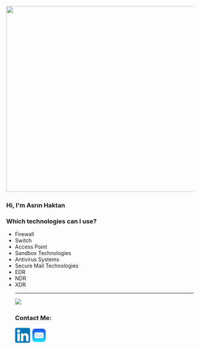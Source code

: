 
<img src="https://github.com/asrinhaktan/asrinhaktan/blob/main/cs-an.gif" width="800" height="500">

### Hi, I'm Asrın Haktan
<h3>Which technologies can I use?</h3>
<ul>
<li>Firewall</li>
<li>Switch</li>
<li>Access Point</li>
<li>Sandbox Technologies</li>
<li>Antivirus Systems</li>
<li>Secure Mail Technologies</li>
<li>EDR</li>
<li>NDR</li>
<li>XDR</li>
<hr>


![](https://komarev.com/ghpvc/?username=asrinhaktan&color=red)


<h3>Contact Me:</h3>
<a href="https://www.linkedin.com/in/asrın-haktan-şahin-3a6b03195/" target="_blank"><img src="https://github.com/asrinhaktan/asrinhaktan/blob/main/174857.png" alt="fotoğraf yok" height="40" width="40"></a>   <a href="mailto:asrinhaktan@icloud.com" target="_blank"><img src="https://github.com/asrinhaktan/asrinhaktan/blob/main/Apple_Mail-512.jpg" alt="fotoğraf yok" height="40" width="40"></a>

